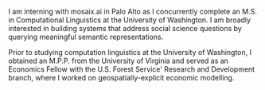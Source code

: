 I am interning with mosaix.ai in Palo Alto as I concurrently complete an M.S. in Computational Linguistics at the University of Washington. I am broadly interested in building systems that address social science questions by querying meaningful semantic representations.

Prior to studying computation linguistics at the University of Washington, I obtained an M.P.P. from the University of Virginia and served as an Economics Fellow with the U.S. Forest Service' Research and Development branch, where I worked on geospatially-explicit economic modelling.

